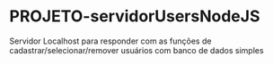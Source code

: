 # PROJETO-servidorUsersNodeJS
Servidor Localhost para responder com as funções de cadastrar/selecionar/remover usuários com banco de dados simples
